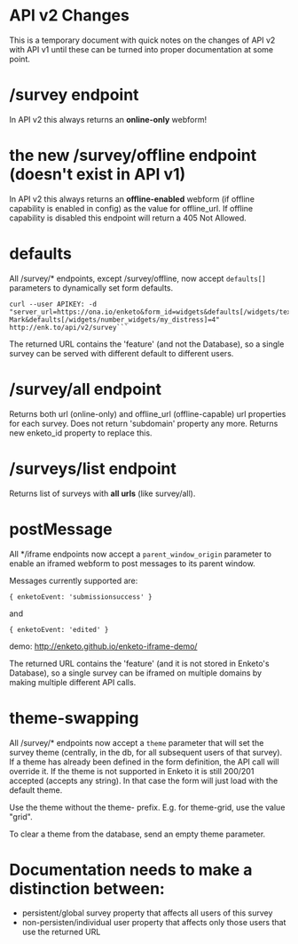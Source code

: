 API v2 Changes
=================


This is a temporary document with quick notes on the changes of API v2 with API v1 until these can be turned into proper documentation at some point.


# /survey endpoint
In API v2 this always returns an **online-only** webform!

# the new /survey/offline endpoint (doesn't exist in API v1)
In API v2 this always returns an **offline-enabled** webform (if offline capability is enabled in config) as the value for offline_url. If offline capability is disabled this endpoint will return a 405 Not Allowed.

# defaults
All /survey/* endpoints, except /survey/offline, now accept `defaults[]` parameters to dynamically set form defaults.
```
curl --user APIKEY: -d "server_url=https://ona.io/enketo&form_id=widgets&defaults[/widgets/text_widgets/my_string]=Hey Mark&defaults[/widgets/number_widgets/my_distress]=4" http://enk.to/api/v2/survey```
```
The returned URL contains the 'feature' (and not the Database), so a single survey can be served with different default to different users.

# /survey/all endpoint
Returns both url (online-only) and offline_url (offline-capable) url properties for each survey. Does not return 'subdomain' property any more. Returns new enketo_id property to replace this.

# /surveys/list endpoint
Returns list of surveys with **all urls** (like survey/all).

# postMessage
All */iframe endpoints now accept a `parent_window_origin` parameter to enable an iframed webform to post messages to its parent window.

Messages currently supported are:

```
{ enketoEvent: 'submissionsuccess' }
```

and 

```
{ enketoEvent: 'edited' } 
```

demo: http://enketo.github.io/enketo-iframe-demo/

The returned URL contains the 'feature' (and it is not stored in Enketo's Database), so a single survey can be iframed on multiple domains by making multiple different API calls.


# theme-swapping

All /survey/* endpoints now accept a `theme` parameter that will set the survey theme (centrally, in the db, for all subsequent users of that survey). If a theme has already been defined in the form definition, the API call will override it. If the theme is not supported in Enketo it is still 200/201 accepted (accepts any string). In that case the form will just load with the default theme.

Use the theme without the theme- prefix. E.g. for theme-grid, use the value "grid".

To clear a theme from the database, send an empty theme parameter.


# Documentation needs to make a distinction between:

* persistent/global survey property that affects all users of this survey
* non-persisten/individual user property that affects only those users that use the returned URL
